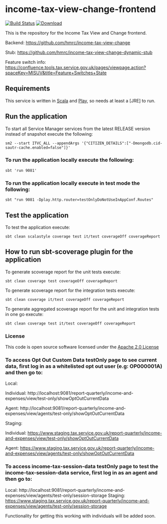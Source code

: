 # income-tax-view-change-frontend

[![Build Status](https://travis-ci.org/hmrc/income-tax-view-change-frontend.svg)](https://travis-ci.org/hmrc/income-tax-view-change-frontend) [ ![Download](https://api.bintray.com/packages/hmrc/releases/income-tax-view-change-frontend/images/download.svg) ](https://bintray.com/hmrc/releases/income-tax-view-change-frontend/_latestVersion)


This is the repository for the Income Tax View and Change frontend.

Backend: https://github.com/hmrc/income-tax-view-change

Stub: https://github.com/hmrc/income-tax-view-change-dynamic-stub

Feature switch info: https://confluence.tools.tax.service.gov.uk/pages/viewpage.action?spaceKey=MISUV&title=Feature+Switches+State

Requirements
------------

This service is written in [Scala](http://www.scala-lang.org/) and [Play](http://playframework.com/), so needs at least a [JRE] to run.


## Run the application


To start all Service Manager services from the latest RELEASE version instead of snapshot execute the following:

```
sm2 --start ITVC_ALL --appendArgs '{"CITIZEN_DETAILS":["-Dmongodb.cid-sautr-cache.enabled=false"]}'
```


### To run the application locally execute the following:

```
sbt 'run 9081'
```
### To run the application locally execute in test mode the following:

```
sbt "run 9081 -Dplay.http.router=testOnlyDoNotUseInAppConf.Routes"
```

## Test the application

To test the application execute:

```
sbt clean scalastyle coverage test it/test coverageOff coverageReport
```

## How to run sbt-scoverage plugin for the application

To generate scoverage report for the unit tests execute:

```
sbt clean coverage test coverageOff coverageReport
```

To generate scoverage report for the integration tests execute:

```
sbt clean coverage it/test coverageOff coverageReport
```

To generate aggregated scoverage report for the unit and integration tests in one go execute:

```
sbt clean coverage test it/test coverageOff coverageReport
```

### License

This code is open source software licensed under the [Apache 2.0 License]("http://www.apache.org/licenses/LICENSE-2.0.html")

### To access Opt Out Custom Data testOnly page to see current data, first log in as a whitelisted opt out user (e.g: OP000001A) and then go to:

Local:

Individual: http://localhost:9081/report-quarterly/income-and-expenses/view/test-only/showOptOutCurrentData

Agent: http://localhost:9081/report-quarterly/income-and-expenses/view/agents/test-only/showOptOutCurrentData


Staging:

Individual: https://www.staging.tax.service.gov.uk/report-quarterly/income-and-expenses/view/test-only/showOptOutCurrentData

Agent: https://www.staging.tax.service.gov.uk/report-quarterly/income-and-expenses/view/agents/test-only/showOptOutCurrentData


### To access income-tax-session-data testOnly page to test the income-tax-session-data service, first log in as an agent and then go to:

Local: http://localhost:9081/report-quarterly/income-and-expenses/view/agents/test-only/session-storage
Staging: https://www.staging.tax.service.gov.uk/report-quarterly/income-and-expenses/view/agents/test-only/session-storage

Functionality for getting this working with individuals will be added soon.

